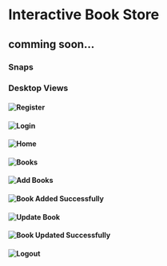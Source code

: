 # Interactive Book Store


## comming soon...


### Snaps

### Desktop Views

#### ![Register](https://res.cloudinary.com/dx8csuvrh/image/upload/v1705162825/Books/Screenshot_435_demoil.png)

#### ![Login](https://res.cloudinary.com/dx8csuvrh/image/upload/v1705162825/Books/Screenshot_436_e4u8w7.png)

#### ![Home](https://res.cloudinary.com/dx8csuvrh/image/upload/v1705166921/Books/Screenshot_447_wfjzne.png)

#### ![Books](https://res.cloudinary.com/dx8csuvrh/image/upload/v1705162827/Books/Screenshot_437_u8qqkp.png)

#### ![Add Books](https://res.cloudinary.com/dx8csuvrh/image/upload/v1705162826/Books/Screenshot_442_e7ekrr.png)

#### ![Book Added Successfully](https://res.cloudinary.com/dx8csuvrh/image/upload/v1705162825/Books/Screenshot_446_m7pfyv.png)

#### ![Update Book](https://res.cloudinary.com/dx8csuvrh/image/upload/v1705162827/Books/Screenshot_440_q4oeqo.png)

#### ![Book Updated Successfully](https://res.cloudinary.com/dx8csuvrh/image/upload/v1705162828/Books/Screenshot_441_dyfi9r.png)

#### ![Logout](https://res.cloudinary.com/dx8csuvrh/image/upload/v1705162827/Books/Screenshot_438_efmhpu.png)



